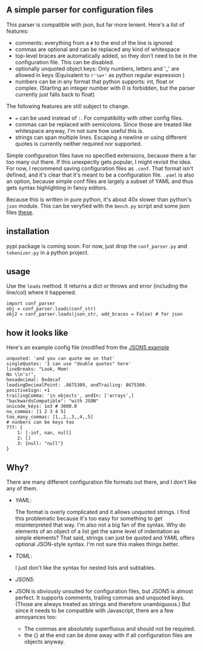 ## A simple parser for configuration files
This parser is compatible with json, but far more lenient. Here's a list of features:
- comments: everything from a `#` to the end of the line is ignored
- commas are optional and can be replaced any kind of whitespace
- top-level braces are automatically added, so they don't need to be in the configuration file. This can be disabled.
- optionally unquoted object keys: Only numbers, letters and '_' are allowed in keys (Equivalent to `r'\w+'` as python regular expression )
- numbers can be in any format that python supports: int, float or complex. (Starting an integer number with 0 is forbidden, but the parser currently just falls back to float)

The following features are still subject to change.
- `=` can be used instead of `:`. For compatibility with other config files.
- commas can be replaced with semicolons. Since those are treated like whitespace anyway, I'm not sure how useful this is.
- strings can span multiple lines. Escaping a newline or using different quotes is currently neither required nor supported.

Simple configuration files have no specified extensions, because there a far too many out there. If this unexpectly gets popular, I might revisit the idea.
For now, I recommend saving configuration files as `.conf`. That format isn't defined, and it's clear that it's meant to be a configuration file.
`.yaml` is also an option, because simple conf files are largely a subset of YAML and thus gets syntax highlighting in fancy editors.

Because this is written in pure python, it's about 40x slower than python's `json` module.
This can be veryfied with the `bench.py` script and some json files [these](https://github.com/jdorfman/awesome-json-datasets).

## installation
pypi package is coming soon. For now, just drop the `conf_parser.py` and `tokenizer.py` in a python project.

## usage
Use the `loads` method. It returns a dict or throws and error (including the line/col) where it happened.
```
import conf_parser
obj = conf_parser.loads(conf_str)
obj2 = conf_parser.loads(json_str, add_braces = False) # for json
```

## how it looks like
Here's an example config file (modified from the [JSON5 example](https://json5.org/#example)
```
unquoted: 'and you can quote me on that'
singleQuotes: 'I can use "double quotes" here'
lineBreaks: "Look, Mom!
No \\n's!",
hexadecimal: 0xdecaf
leadingDecimalPoint: .8675309, andTrailing: 8675309.
positiveSign: +1
trailingComma: 'in objects', andIn: ['arrays',]
"backwardsCompatible": "with JSON"
ünicode_kéys: 1e3 # 3000.0
no_commas: [1 2 3 4 5]
too_many_commas: [1,,2,,3,,4,,5]
# nunbers can be keys too
777: {
    1: [-inf, nan, null]
    2: []
    3: {null: "null"}
}
```


## Why?
There are many different configuration file formats out there, and I don't like any of them.
- *YAML*:
  
  The format is overly complicated and it allows unquoted strings. I find this problematic because it's too easy for something to get misinterpreted that way.
  I'm also not a big fan of the syntax. Why do elements of an object of a list get the same level of indentation as simple elements?
  That said, strings can just be quoted and YAML offers optional JSON-style syntax. I'm not sure this makes things better.
- *TOML*:
  
  I just don't like the syntax for nested lists and subtables.
- *JSON5*:

- JSON is obviously unsuited for configuration files, but JSON5 is almost perfect.
  It supports comments, trailing commas and unquoted keys. (Those are always treated as strings and therefore unambiguous.)
  But since it needs to be compatible with Javascript, there are a few annoyances too:
  - The commas are absolutely superfluous and should not be required.
  - the {} at the end can be done away with if all configuration files are objects anyway.
